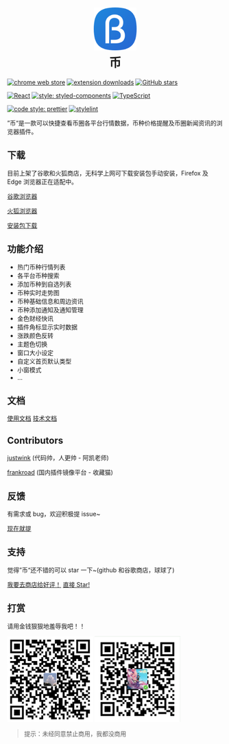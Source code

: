 <h1 align="center">
	</br>
		<a href="#"><img src="https://raw.githubusercontent.com/elegantYU/xiaobi/master/public/icons/icon.png" alt="xiaobi" width="100"></a>
	</br>
	币
</h1>

[![chrome web store](https://img.shields.io/chrome-web-store/v/acbboldcmppilbflnijahpgobpkkifkh.svg)](https://chrome.google.com/webstore/detail/acbboldcmppilbflnijahpgobpkkifkh)
[![extension downloads](https://img.shields.io/chrome-web-store/users/acbboldcmppilbflnijahpgobpkkifkh.svg?label=users)](https://chrome.google.com/webstore/detail/acbboldcmppilbflnijahpgobpkkifkh)
[![GitHub stars](https://img.shields.io/github/stars/elegantYU/xiaobi)](https://github.com/elegantYU/xiaobi/stargazers)

[![React](https://img.shields.io/badge/react-react17.0.1-blue)](https://github.com/facebook/react)
[![style: styled-components](https://img.shields.io/badge/style-%F0%9F%92%85%20styled--components-orange.svg?colorB=daa357&colorA=db748e)](https://github.com/styled-components/styled-components)
[![TypeScript](https://img.shields.io/badge/%3C%2F%3E-TypeScript-%230074c1.svg)](http://www.typescriptlang.org/)

[![code style: prettier](https://img.shields.io/badge/code_style-prettier-f8bc45.svg)](https://github.com/prettier/prettier)
[![stylelint](https://img.shields.io/badge/scss-stylelint-orange)](https://github.com/stylelint/stylelint)

”币“是一款可以快捷查看币圈各平台行情数据，币种价格提醒及币圈新闻资讯的浏览器插件。

## 下载

目前上架了谷歌和火狐商店，无科学上网可下载安装包手动安装，Firefox 及 Edge 浏览器正在适配中。

[谷歌浏览器](https://chrome.google.com/webstore/detail/acbboldcmppilbflnijahpgobpkkifkh)

[火狐浏览器](https://addons.mozilla.org/zh-CN/firefox/addon/xiaobi)

[安装包下载](https://chrome.pictureknow.com/extension?id=44ff63184eef4b00bd7db9c7383876e3)

## 功能介绍

- 热门币种行情列表
- 各平台币种搜索
- 添加币种到自选列表
- 币种实时走势图
- 币种基础信息和周边资讯
- 币种添加通知及通知管理
- 金色财经快讯
- 插件角标显示实时数据
- 涨跌颜色反转
- 主题色切换
- 窗口大小设定
- 自定义首页默认类型
- 小窗模式
- ...

## 文档

[使用文档](./help.md)
[技术文档](./technical.md)

## Contributors

[justwink](https://github.com/justwink) (代码帅，人更帅 - 阿凯老师)

[frankroad](https://chrome.pictureknow.com/) (国内插件镜像平台 - 收藏猫)

## 反馈

有需求或 bug，欢迎积极提 issue~

[现在就提](https://github.com/elegantYU/xiaobi/issues)

## 支持

觉得”币“还不错的可以 star 一下~(github 和谷歌商店，球球了)

[我要去商店给好评！](https://chrome.google.com/webstore/detail/acbboldcmppilbflnijahpgobpkkifkh)
[直接 Star!](#)

## 打赏

请用金钱狠狠地羞辱我吧！！

<p align="left">
	<img src="./public/images/alibaba.jpg" width="200px" />
	<img src="./public/images/wechat.jpg" width="200px" />
</p>

> 提示：未经同意禁止商用，我都没商用
